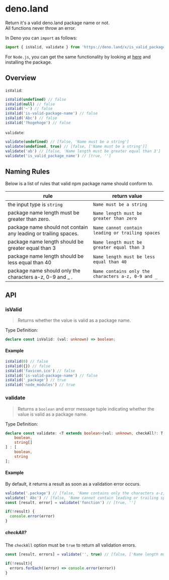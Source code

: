 # deno.land

Return it's a valid deno.land package name or not.  
All functions never throw an error.

In Deno you can `import` as follows:

```ts
import { isValid, validate } from 'https://deno.land/x/is_valid_package_name/deno_land/mod.ts'
```

For `Node.js`, you can get the same functionality by looking at [here](../README.md) and installing the package.

## Overview

`isValid`:

```ts
isValid(undefined) // false
isValid(null) // false
isValid('~') // false
isValid('is-valid-package-name') // false
isValid('Abc') // false
isValid('?hogehoge') // false
```

`validate`:

```ts
validate(undefined) // [false, 'Name must be a string']
validate(undefined, true) // [false, ['Name must be a string']]
validate('ab') // [false, 'Name length must be greater equal than 3']
validate('is_valid_package_name') // [true, '']
```

## Naming Rules

Below is a list of rules that valid npm package name should conform to.

| rule | return value |
| --|--|
| the input type is `string` | `Name must be a string` |
| package name length must be greater than zero. | `Name length must be greater than zero` |
| package name should not contain any leading or trailing spaces. | `Name cannot contain leading or trailing spaces` |
| package name length should be greater equal than 3 | `Name length must be greater equal than 3`|
| package name length should be less equal than 40 | `Name length must be less equal than 40` |
| package name should only the characters a-z, 0-9 and _ . | `Name contains only the characters a-z, 0-9 and _` |

## API

### isValid

> Returns whether the value is valid as a package name.

Type Definition:

```ts
declare const isValid: (val: unknown) => boolean;
```

#### Example

```ts
isValid(0) // false
isValid({}) // false
isValid('favicon.ico') // false
isValid('is-valid-package-name') // false
isValid('_package') // true
isValid('node_modules') // true
```

### validate

> Returns a `boolean` and error message tuple indicating whether the value is valid as a package name.

Type Definition:

```ts
declare const validate: <T extends boolean>(val: unknown, checkAll?: T | undefined) => T extends true ? [
    boolean,
    string[]
] : [
    boolean,
    string
];
```

#### Example

By default, it returns a result as soon as a validation error occurs.

```ts
validate('.package') // [false, 'Name contains only the characters a-z, 0-9 and _']
validate(' Abc') // [false, 'Name cannot contain leading or trailing spaces']
const [result, error] = validate('fonction') // [true, '']

if(!result) {
  console.error(error)
}
```

##### checkAll?

The `checkAll` option must be `true` to return all validation errors.

```ts
const [result, errors] = validate('', true) // [false, ['Name length must be greater than zero, 'Name length must be greater equal than 3', 'Name contains only the characters a-z, 0-9 and _']]

if(!result){
  errors.forEach((error) => console.error(error))
}
```
